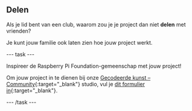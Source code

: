 ## Delen

Als je lid bent van een club, waarom zou je je project dan niet **delen** met vrienden?

Je kunt jouw familie ook laten zien hoe jouw project werkt.

--- task ---

Inspireer de Raspberry Pi Foundation-gemeenschap met jouw project!

Om jouw project in te dienen bij onze [Gecodeerde kunst – Community](https://wke.lt/w/s/1Giqvf){:target="_blank"} studio, vul je [dit formulier in](https://form.raspberrypi.org/f/community-project-submissions){:target="_blank"}.

--- /task ---
